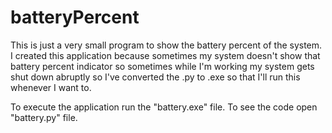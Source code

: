 # batteryPercent

This is just a very small program to show the battery percent of the system. I created this application because sometimes my system doesn't show that battery percent indicator so sometimes while I'm working my system gets shut down abruptly so I've converted the .py to .exe so that I'll run this whenever I want to.

To execute the application run the "battery.exe" file.
To see the code open "battery.py" file.
